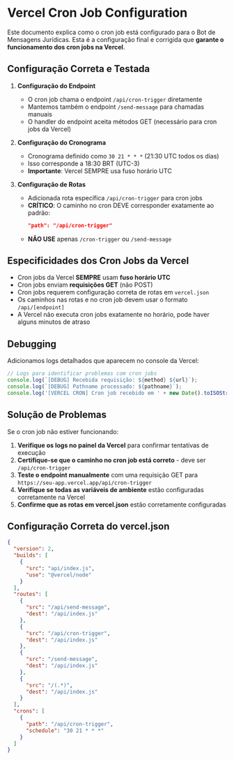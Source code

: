 # Vercel Cron Job Configuration

Este documento explica como o cron job está configurado para o Bot de Mensagens Jurídicas. Esta é a configuração final e corrigida que **garante o funcionamento dos cron jobs na Vercel**.

## Configuração Correta e Testada

1. **Configuração do Endpoint**
   - O cron job chama o endpoint `/api/cron-trigger` diretamente
   - Mantemos também o endpoint `/send-message` para chamadas manuais
   - O handler do endpoint aceita métodos GET (necessário para cron jobs da Vercel)

2. **Configuração do Cronograma**
   - Cronograma definido como `30 21 * * *` (21:30 UTC todos os dias)
   - Isso corresponde a 18:30 BRT (UTC-3)
   - **Importante**: Vercel SEMPRE usa fuso horário UTC

3. **Configuração de Rotas**
   - Adicionada rota específica `/api/cron-trigger` para cron jobs
   - **CRÍTICO**: O caminho no cron DEVE corresponder exatamente ao padrão:
     ```json
     "path": "/api/cron-trigger"
     ```
   - **NÃO USE** apenas `/cron-trigger` ou `/send-message`

## Especificidades dos Cron Jobs da Vercel

- Cron jobs da Vercel **SEMPRE** usam **fuso horário UTC**
- Cron jobs enviam **requisições GET** (não POST)
- Cron jobs requerem configuração correta de rotas em `vercel.json`
- Os caminhos nas rotas e no cron job devem usar o formato `/api/[endpoint]`
- A Vercel não executa cron jobs exatamente no horário, pode haver alguns minutos de atraso

## Debugging

Adicionamos logs detalhados que aparecem no console da Vercel:

```javascript
// Logs para identificar problemas com cron jobs
console.log(`[DEBUG] Recebida requisição: ${method} ${url}`);
console.log(`[DEBUG] Pathname processado: ${pathname}`);
console.log('[VERCEL CRON] Cron job recebido em ' + new Date().toISOString());
```

## Solução de Problemas

Se o cron job não estiver funcionando:

1. **Verifique os logs no painel da Vercel** para confirmar tentativas de execução
2. **Certifique-se que o caminho no cron job está correto** - deve ser `/api/cron-trigger`
3. **Teste o endpoint manualmente** com uma requisição GET para `https://seu-app.vercel.app/api/cron-trigger`
4. **Verifique se todas as variáveis de ambiente** estão configuradas corretamente na Vercel
5. **Confirme que as rotas em vercel.json** estão corretamente configuradas

## Configuração Correta do vercel.json

```json
{
  "version": 2,
  "builds": [
    {
      "src": "api/index.js",
      "use": "@vercel/node"
    }
  ],
  "routes": [
    {
      "src": "/api/send-message",
      "dest": "/api/index.js"
    },
    {
      "src": "/api/cron-trigger",
      "dest": "/api/index.js"
    },
    {
      "src": "/send-message",
      "dest": "/api/index.js"
    },
    {
      "src": "/(.*)",
      "dest": "/api/index.js"
    }
  ],
  "crons": [
    {
      "path": "/api/cron-trigger",
      "schedule": "30 21 * * *"
    }
  ]
}
```
